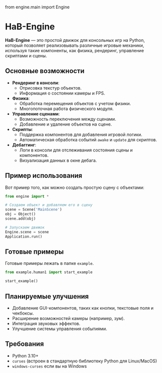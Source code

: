 from engine.main import Engine

# HaB-Engine

**HaB-Engine** — это простой движок для консольных игр на Python, который позволяет реализовывать различные игровые
механики, используя такие компоненты, как физика, рендеринг, управление скриптами и сцены.

## Основные возможности

- **Рендеринг в консоли**:
  - Отрисовка текстур объектов.
  - Информация о состоянии камеры и FPS.
- **Физика**:
  - Обработка перемещения объектов с учетом физики.
  - Многопоточная работа физического модуля.
- **Управление сценами**:
  - Возможность переключения между сценами.
  - Добавление и удаление объектов на сцене.
- **Скрипты**:
  - Поддержка компонентов для добавления игровой логики.
  - Автоматическая обработка событий `awake` и `update` для скриптов.
- **Дебаггинг**:
  - Логи в консоли для отслеживания состояния сцены и компонентов.
  - Визуализация данных в окне дебага.

## Пример использования

Вот пример того, как можно создать простую сцену с объектами:

```python
from engine import *

# Создаем объект и добавляем его в сцену
scene = Scene('MainScene')
obj = Object()
scene.add(obj)

# Запускаем движок
Engine.scene = scene
Application.run()
```

## Готовые примеры

Готовые примеры лежать в папке `example`.

```python
from example.human1 import start_example

start_example()
```

## Планируемые улучшения

- Добавление GUI-компонентов, таких как кнопки, текстовые поля и чекбоксы.
- Расширение возможностей камеры (например, зум).
- Интеграция звуковых эффектов.
- Улучшение системы управления событиями.

## Требования

- Python 3.10+
- `curses` (встроен в стандартную библиотеку Python для Linux/MacOS)
- `windows-curses` если вы на Windows
